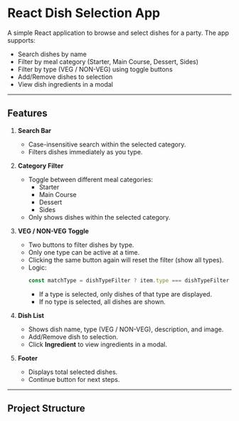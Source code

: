 # React Dish Selection App

A simple React application to browse and select dishes for a party. The app supports:

- Search dishes by name
- Filter by meal category (Starter, Main Course, Dessert, Sides)
- Filter by type (VEG / NON-VEG) using toggle buttons
- Add/Remove dishes to selection
- View dish ingredients in a modal

---

## Features

1. **Search Bar**
   - Case-insensitive search within the selected category.
   - Filters dishes immediately as you type.

2. **Category Filter**
   - Toggle between different meal categories:
     - Starter
     - Main Course
     - Dessert
     - Sides
   - Only shows dishes within the selected category.

3. **VEG / NON-VEG Toggle**
   - Two buttons to filter dishes by type.
   - Only one type can be active at a time.
   - Clicking the same button again will reset the filter (show all types).
   - Logic:
     ```javascript
     const matchType = dishTypeFilter ? item.type === dishTypeFilter : true;
     ```
     - If a type is selected, only dishes of that type are displayed.
     - If no type is selected, all dishes are shown.

4. **Dish List**
   - Shows dish name, type (VEG / NON-VEG), description, and image.
   - Add/Remove dish to selection.
   - Click **Ingredient** to view ingredients in a modal.

5. **Footer**
   - Displays total selected dishes.
   - Continue button for next steps.

---

## Project Structure

